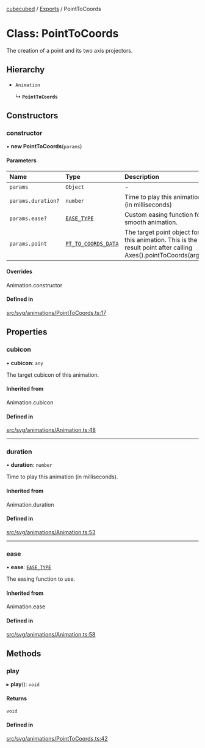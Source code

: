 [cubecubed](/reference/README.md) / [Exports](/reference/modules.md) / PointToCoords

# Class: PointToCoords

The creation of a point and its two axis projectors.

## Hierarchy

- `Animation`

  ↳ **`PointToCoords`**

## Constructors

### constructor

• **new PointToCoords**(`params`)

#### Parameters

| Name | Type | Description |
| :------ | :------ | :------ |
| `params` | `Object` | - |
| `params.duration?` | `number` | Time to play this animation. (in milliseconds) |
| `params.ease?` | [`EASE_TYPE`](/reference/types/EASE_TYPE.md) | Custom easing function for smooth animation. |
| `params.point` | [`PT_TO_COORDS_DATA`](/reference/types/PT_TO_COORDS_DATA.md) | The target point object for this animation.  This is the result point after calling Axes().pointToCoords(args). |

#### Overrides

Animation.constructor

#### Defined in

[src/svg/animations/PointToCoords.ts:17](https://github.com/imaphatduc/cubecubed/blob/1d9e38f/src/svg/animations/PointToCoords.ts#L17)

## Properties

### cubicon

• **cubicon**: `any`

The target cubicon of this animation.

#### Inherited from

Animation.cubicon

#### Defined in

[src/svg/animations/Animation.ts:48](https://github.com/imaphatduc/cubecubed/blob/1d9e38f/src/svg/animations/Animation.ts#L48)

___

### duration

• **duration**: `number`

Time to play this animation (in milliseconds).

#### Inherited from

Animation.duration

#### Defined in

[src/svg/animations/Animation.ts:53](https://github.com/imaphatduc/cubecubed/blob/1d9e38f/src/svg/animations/Animation.ts#L53)

___

### ease

• **ease**: [`EASE_TYPE`](/reference/types/EASE_TYPE.md)

The easing function to use.

#### Inherited from

Animation.ease

#### Defined in

[src/svg/animations/Animation.ts:58](https://github.com/imaphatduc/cubecubed/blob/1d9e38f/src/svg/animations/Animation.ts#L58)

## Methods

### play

▸ **play**(): `void`

#### Returns

`void`

#### Defined in

[src/svg/animations/PointToCoords.ts:42](https://github.com/imaphatduc/cubecubed/blob/1d9e38f/src/svg/animations/PointToCoords.ts#L42)
